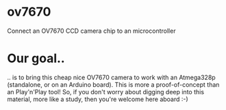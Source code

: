 # ov7670
Connect an OV7670 CCD camera chip to an microcontroller

# Our goal..
.. is to bring this cheap nice OV7670 camera to work with an Atmega328p (standalone, or on an Arduino board).
This is more a proof-of-concept than an Play'n'Play tool!
So, if you don't worry about digging deep into this material, more like a study, then you're welcome here aboard :-)

